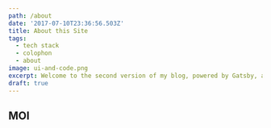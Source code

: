 ```yaml
---
path: /about
date: '2017-07-10T23:36:56.503Z'
title: About this Site
tags:
  - tech stack
  - colophon
  - about
image: ui-and-code.png
excerpt: Welcome to the second version of my blog, powered by Gatsby, an incredible site generator. Learn more about the tech stack and things I built to power this blog.
draft: true
---
```


## MOI
